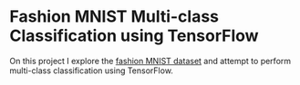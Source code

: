 # Fashion MNIST Multi-class Classification using TensorFlow

On this project I explore the [fashion MNIST dataset](https://github.com/zalandoresearch/fashion-mnist) and attempt to perform multi-class classification using TensorFlow.